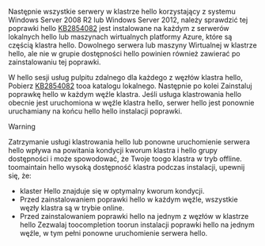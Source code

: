 Następnie wszystkie serwery w klastrze hello korzystający z systemu Windows Server 2008 R2 lub Windows Server 2012, należy sprawdzić tej poprawki hello [KB2854082](http://support.microsoft.com/kb/2854082) jest instalowane na każdym z serwerów lokalnych hello lub maszynach wirtualnych platformy Azure, które są częścią klastra hello. Dowolnego serwera lub maszyny Wirtualnej w klastrze hello, ale nie w grupie dostępności hello powinien również zawierać po zainstalowaniu tej poprawki.

W hello sesji usług pulpitu zdalnego dla każdego z węzłów klastra hello, Pobierz [KB2854082](http://support.microsoft.com/kb/2854082) tooa katalogu lokalnego. Następnie po kolei Zainstaluj poprawkę hello w każdym węźle klastra. Jeśli usługa klastrowania hello obecnie jest uruchomiona w węźle klastra hello, serwer hello jest ponownie uruchamiany na końcu hello hello instalacji poprawki.

> [!WARNING]
> Zatrzymanie usługi klastrowania hello lub ponowne uruchomienie serwera hello wpływa na powitania kondycji kworum klastra i hello grupy dostępności i może spowodować, że Twoje toogo klastra w tryb offline. toomaintain hello wysoką dostępność klastra podczas instalacji, upewnij się, że:
> 
> * klaster Hello znajduje się w optymalny kworum kondycji. 
> * Przed zainstalowaniem poprawki hello w każdym węźle, wszystkie węzły klastra są w trybie online.
> * Przed zainstalowaniem poprawki hello na jednym z węzłów w klastrze hello Zezwalaj toocompletion toorun instalacji poprawki hello na jednym węźle, w tym pełni ponowne uruchomienie serwera hello.
> 
> 


